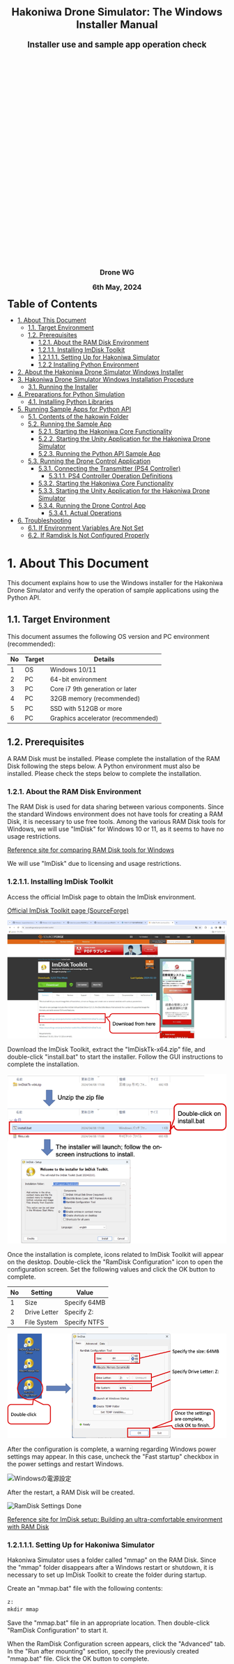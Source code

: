 <div class="box-title">
    <p>
    <div style="font-size:18pt;font-weight:bold;text-align:center;margin-top:150px"><span class="title">Hakoniwa Drone Simulator: The Windows Installer Manual</span></div>
    </p>
    <p>
    <div style="font-size:14pt;font-weight:bold;text-align:center;margin-top:20px"><span class="sub-title">Installer use and sample app operation check</span></div>
    </p>
    <p>
    <div style="font-size:12pt;font-weight:bold;text-align:center;margin-top:500px"><span class="author">Drone WG</span></div>
    </p>
    <p>
    <div style="font-size:12pt;font-weight:bold;text-align:center;margin-top:10px"><span class="date">6th May, 2024</span></div>
    </p>
</div>

<!-- 改ページ -->
<div style="page-break-before:always"></div>

<div style="font-size:18pt;font-weight:bold;text-align:left;"><span class="contents">Table of Contents</span></div>
<!-- TOC -->

- [1. About This Document](#1-about-this-document)
  - [1.1. Target Environment](#11-target-environment)
  - [1.2. Prerequisites](#12-prerequisites)
    - [1.2.1. About the RAM Disk Environment](#121-about-the-ram-disk-environment)
    - [1.2.1.1. Installing ImDisk Toolkit](#1211-installing-imdisk-toolkit)
    - [1.2.1.1.1. Setting Up for Hakoniwa Simulator](#12111-setting-up-for-hakoniwa-simulator)
    - [1.2.2 Installing Python Environment](#122-installing-python-environment)
- [2. About the Hakoniwa Drone Simulator Windows Installer](#2-about-the-hakoniwa-drone-simulator-windows-installer)
- [3. Hakoniwa Drone Simulator Windows Installation Procedure](#3-hakoniwa-drone-simulator-windows-installation-procedure)
  - [3.1. Running the Installer](#31-running-the-installer)
- [4. Preparations for Python Simulation](#4-preparations-for-python-simulation)
  - [4.1. Installing Python Libraries](#41-installing-python-libraries)
- [5. Running Sample Apps for Python API](#5-running-sample-apps-for-python-api)
  - [5.1. Contents of the hakowin Folder](#51-contents-of-the-hakowin-folder)
  - [5.2. Running the Sample App](#52-running-the-sample-app)
    - [5.2.1. Starting the Hakoniwa Core Functionality](#521-starting-the-hakoniwa-core-functionality)
    - [5.2.2. Starting the Unity Application for the Hakoniwa Drone Simulator](#522-starting-the-unity-application-for-the-hakoniwa-drone-simulator)
    - [5.2.3. Running the Python API Sample App](#523-running-the-python-api-sample-app)
  - [5.3. Running the Drone Control Application](#53-running-the-drone-control-application)
    - [5.3.1. Connecting the Transmitter (PS4 Controller)](#531-connecting-the-transmitter-ps4-controller)
      - [5.3.1.1. PS4 Controller Operation Definitions](#5311-ps4-controller-operation-definitions)
    - [5.3.2. Starting the Hakoniwa Core Functionality](#532-starting-the-hakoniwa-core-functionality)
    - [5.3.3. Starting the Unity Application for the Hakoniwa Drone Simulator](#533-starting-the-unity-application-for-the-hakoniwa-drone-simulator)
    - [5.3.4. Running the Drone Control App](#534-running-the-drone-control-app)
      - [5.3.4.1. Actual Operations](#5341-actual-operations)
- [6. Troubleshooting](#6-troubleshooting)
  - [6.1. If Environment Variables Are Not Set](#61-if-environment-variables-are-not-set)
  - [6.2. If Ramdisk Is Not Configured Properly](#62-if-ramdisk-is-not-configured-properly)

<!-- /TOC -->
<!-- 改ページ -->
<div style="page-break-before:always"></div>

# 1. About This Document

This document explains how to use the Windows installer for the Hakoniwa Drone Simulator and verify the operation of sample applications using the Python API.

## 1.1. Target Environment

This document assumes the following OS version and PC environment (recommended):

| No  | Target | Details                            |
| --- | ------ | ---------------------------------- |
| 1   | OS     | Windows 10/11                      |
| 2   | PC     | 64-bit environment                 |
| 3   | PC     | Core i7 9th generation or later    |
| 4   | PC     | 32GB memory (recommended)          |
| 5   | PC     | SSD with 512GB or more             |
| 6   | PC     | Graphics accelerator (recommended) |

## 1.2. Prerequisites

A RAM Disk must be installed. Please complete the installation of the RAM Disk following the steps below.
A Python environment must also be installed. Please check the steps below to complete the installation.

### 1.2.1. About the RAM Disk Environment

The RAM Disk is used for data sharing between various components. Since the standard Windows environment does not have tools for creating a RAM Disk, it is necessary to use free tools.
Among the various RAM Disk tools for Windows, we will use "ImDisk" for Windows 10 or 11, as it seems to have no usage restrictions.

[Reference site for comparing RAM Disk tools for Windows](https://ik4.es/en/how-to-create-a-ram-disk-in-windows-10-8-and-windows-7/)

We will use "ImDisk" due to licensing and usage restrictions.

### 1.2.1.1. Installing ImDisk Toolkit

Access the official ImDisk page to obtain the ImDisk environment.

[Official ImDisk Toolkit page (SourceForge)](https://sourceforge.net/projects/imdisk-toolkit/)

![How to get ImDisk Toolkit](./ramdisk/rd11-en.png)

Download the ImDisk Toolkit, extract the "ImDiskTk-x64.zip" file, and double-click "install.bat" to start the installer. Follow the GUI instructions to complete the installation.

![How to install ImDisk Toolkit](./ramdisk/rd12-en.png)

Once the installation is complete, icons related to ImDisk Toolkit will appear on the desktop. Double-click the "RamDisk Configuration" icon to open the configuration screen. Set the following values and click the OK button to complete.

| No  | Setting      | Value        |
| --- | ------------ | ------------ |
| 1   | Size         | Specify 64MB |
| 2   | Drive Letter | Specify Z:   |
| 3   | File System  | Specify NTFS |

![RamDisk Configuration Settings](./ramdisk/rd13-en.png)

After the configuration is complete, a warning regarding Windows power settings may appear. In this case, uncheck the "Fast startup" checkbox in the power settings and restart Windows.

![Windowsの電源設定](./ramdisk/rd14.png)

After the restart, a RAM Disk will be created.

![RamDisk Settings Done](./ramdisk/rd15.png)

[Reference site for ImDisk setup: Building an ultra-comfortable environment with RAM Disk](https://avalon-studio.work/blog/windows/ram-disk-configration/)

### 1.2.1.1.1. Setting Up for Hakoniwa Simulator

Hakoniwa Simulator uses a folder called "mmap" on the RAM Disk. Since the "mmap" folder disappears after a Windows restart or shutdown, it is necessary to set up ImDisk Toolkit to create the folder during startup.

Create an "mmap.bat" file with the following contents:

```txt
z:
mkdir mmap
```

Save the "mmap.bat" file in an appropriate location. Then double-click "RamDisk Configuration" to start it.

When the RamDisk Configuration screen appears, click the "Advanced" tab. In the "Run after mounting" section, specify the previously created "mmap.bat" file. Click the OK button to complete.

![Set a batchfile path for mmap folder creating](./ramdisk/rd16-en.png)

### 1.2.2 Installing Python Environment

Access the official Python page to obtain the Python environment for Windows.

[Official Python page](https://www.python.org/)

![Download Python](./python/Python11-en.png)

Click to start the download automatically. After downloading, run the installer and follow the on-screen instructions to complete the installation.

![Install Python](./python/Python12-en.png)

[Reference URL: Installing Python 3.10 on Windows (Path Setup)](https://qiita.com/youichi_io/items/3111e1cf696a87673b23)

# 2. About the Hakoniwa Drone Simulator Windows Installer

The Hakoniwa Drone Simulator Windows installer was developed using Microsoft's Visual Studio 2022 Community Edition IDE. It is intended for open source and personal use only. Licensing terms and conditions follow Microsoft's license.

[Visual Studio 2022 Community Edition License Terms](https://visualstudio.microsoft.com/en/license-terms/vs2022-ga-community/)

[Visual Studio 2022 Community Edition Redistribution Terms](https://learn.microsoft.com/en-us/visualstudio/releases/2022/redistribution)

# 3. Hakoniwa Drone Simulator Windows Installation Procedure

Download the zip file from the Releases page and extract it to an appropriate folder.

## 3.1. Running the Installer

Move to the folder where the zip file was extracted. The files "setup.exe" and "hakowin.msi" should be extracted. The contents of these files are as follows:

| No  | File Name   | Description                                              |
| --- | ----------- | -------------------------------------------------------- |
| 1   | setup.exe   | Setup executable for installing Hakoniwa Drone Simulator |
| 2   | hakowin.msi | Complete package for installing Hakoniwa Drone Simulator |

Once these files are extracted, right-click on "setup.exe" and click "Run as administrator."

![Hakoniwa Drone Simulator Installer 1](./hakoinst/inst1-en.png)

The Hakowin Setup Wizard will start. Click "Next."

![Hakoniwa Drone Simulator Installer 2](./hakoinst/inst2-en.png)

In the installation folder selection screen, click "Next."

**Note:** Although you can select the installation folder and user, please proceed without changing these settings.

In the hakoniwa drone config file screen, leave the radio button for the config file at the default setting, then click "Next."

![Hakoniwa Drone Simulator Installer 3](./hakoinst/inst3-en.png)

Click "Next" in the installation confirmation screen, and wait for the progress bar to complete. Once completed, click "Next" and then click "Finish" to close.

![Hakoniwa Drone Simulator Installer 4](./hakoinst/inst4-en.png)

The Hakoniwa Drone Simulator environment is now installed.

The installation destination is as follows:

```txt
C:\Users\"Username"\Documents\hakoniwa\hakowin\hakoniwa-px4-win
```

# 4. Preparations for Python Simulation

To run simulations using Python, it is necessary to install the required libraries for Python.

## 4.1. Installing Python Libraries

Start PowerShell in administrator mode from the Windows Start menu.

![Launch Powershell](./hakoinst/hakowin23-en.png)

Use the pip command to install the following libraries:

```powershell
PS C:\Windows\System32> pip install pygame
PS C:\Windows\System32> pip install numpy
PS C:\Windows\System32> pip install opencv-python
```

# 5. Running Sample Apps for Python API

Once installation is complete, a "hakowin" folder will be created on the desktop. This folder contains shortcuts for the Hakoniwa Drone Simulator environment and sample apps for Python API.

![Hakoniwa Drone Sim Sample App 1](./hakoinst/inst5-en.png)

## 5.1. Contents of the hakowin Folder

The "hakowin" folder contains core functions, Unity drone models, and sample applications for Hakoniwa Drone Simulator.

![Hakoniwa Drone Sim Sample App 2](./hakoinst/inst6-en.png)

| No  | File Name                   | Type          | Purpose                                                    |
| --- | --------------------------- | ------------- | ---------------------------------------------------------- |
| 1   | Shortcut to create_mmap.bat | mmap          | Tool for confirming mmap                                   |
| 2   | Shortcut to run-win.bat     | Hakoniwa Core | Start core function for PX4                                |
| 3   | Shortcut to run-api.bat     | Hakoniwa Core | Start core function using Python API                       |
| 4   | Shortcut to run-api2.bat    | Hakoniwa Core | Start core function using Python API                       |
| 5   | Shortcut to run-sample.bat  | Python App    | Start sample application using Python API                  |
| 6   | Shortcut to run-camera.bat  | Python App    | Start camera application using Python API                  |
| 7   | Shortcut to run-rc.bat      | Python App    | Start remote control app using Python API                  |
| 8   | Shortcut to unity_model.exe | Unity App     | Start Unity visualization app for Hakoniwa Drone Simulator |

## 5.2. Running the Sample App

To confirm that the installation is successful, run the sample app using the Python API.

### 5.2.1. Starting the Hakoniwa Core Functionality

First, start the core function of Hakoniwa. Double-click the shortcut to "run-api2.bat" in the hakowin folder.

![Hakoniwa Drone Sim Sample App Operation Check 1](./hakoinst/inst7-en.png)

Verify that it is in the "WAIT START" state.

### 5.2.2. Starting the Unity Application for the Hakoniwa Drone Simulator

Next, start the Unity application for visualization in the Hakoniwa Drone Simulator. Double-click the "drone_model.exe" shortcut.

![Hakoniwa Drone Sim Sample App Operation Check 2](./hakoinst/inst8-en.png)

Once the Unity application starts, click the "START" button and wait.

### 5.2.3. Running the Python API Sample App

Finally, to verify the Python API functionality, run the sample app by double-clicking the "run-sample.bat" shortcut.

![Hakoniwa Drone Sim Sample App Operation Check 3](./hakoinst/inst9-en.png)

If the drone flies correctly in the Unity application after launching the sample app, the installation was successful.

## 5.3. Running the Drone Control Application

To confirm the control of the drone using a controller, proceed as follows:

### 5.3.1. Connecting the Transmitter (PS4 Controller)

Connect a PS4 controller to the PC via USB.

#### 5.3.1.1. PS4 Controller Operation Definitions

The PS4 controller is used to control the drone in the Python simulator. The control definitions are as follows:

| No  | PS4 Controller  | Description                               | Notes                                              |
| --- | --------------- | ----------------------------------------- | -------------------------------------------------- |
| 1   | Left Joy Stick  | Controls throttle and yaw                 |                                                    |
| 2   | Right Joy Stick | Controls pitch and roll                   |                                                    |
| 3   | × Button        | Arms/disarms the drone                    | "Arm" starts propeller rotation, "Disarm" stops it |
| 4   | □ Button        | Operates camera for taking photos         |                                                    |
| 5   | ○ Button        | Picks up/drops off cargo in the simulator |                                                    |

![PS4コントローラを使ったドローン操作](./hakoinst/hakowin210-en.png)

### 5.3.2. Starting the Hakoniwa Core Functionality

First, start the core function of Hakoniwa by double-clicking the shortcut to "run-api2.bat" in the hakowin folder.

![箱庭ドローンシミュレータサンプルアプリ動作確認1](./hakoinst/inst7-en.png)

Verify that it is in the "WAIT START" state.

### 5.3.3. Starting the Unity Application for the Hakoniwa Drone Simulator

Next, start the Unity application for visualization in the Hakoniwa Drone Simulator by double-clicking the "drone_model.exe" shortcut.

![箱庭ドローンシミュレータサンプルアプリ動作確認2](./hakoinst/inst8-en.png)

Once the Unity application starts, click the "START" button and wait.

### 5.3.4. Running the Drone Control App

Finally, run the drone control app by double-clicking the "run-rc.bat" shortcut.

![箱庭ドローンシミュレータサンプルアプリ動作確認3](./hakoinst/inst10-en.png)

#### 5.3.4.1. Actual Operations

Use the PS4 controller to operate the drone. First, press the × button to start the propellers. Use the left Joy Stick to move up and down or rotate left and right. Use the right Joy Stick to move forward and backward or slide left and right.

Try transporting cargo or taking photos using the Python simulator.

![Pythonシミュレータを使ったドローン荷物搬送例](./hakoinst/hakowin211_1-en.png)

# 6. Troubleshooting

The Hakoniwa Drone Simulator environment installed by the installer may encounter some issues. Please review your environment settings if you encounter the following problems.

## 6.1. If Environment Variables Are Not Set

If the installation is not performed with administrative privileges, environment variables may not be set. This can cause errors as shown below.

![箱庭ドローンシミュレータサンプルトラブルシュート1](./hakoinst/troubleshooting1-en.png)

In this case, uninstall the Hakoniwa Drone Simulator and reinstall it with administrative privileges.

## 6.2. If Ramdisk Is Not Configured Properly

If the RAM Disk is not configured correctly, errors as shown below may occur.

![箱庭ドローンシミュレータサンプルトラブルシュート2](./hakoinst/troubleshooting2-en.png)

In this case, review the pre-installation steps carefully and verify the RAM Disk settings.

